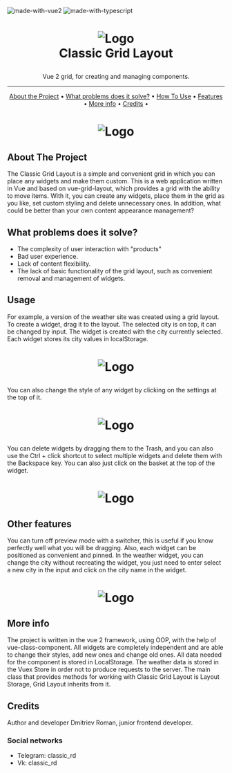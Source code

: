 ![made-with-vue2](https://img.shields.io/badge/Made%20with-Vue2-success)
![made-with-typescript](https://img.shields.io/badge/Made%20with-Typescript-blue)


<h1>
<p align="center">
  <img src="/Users/romkery/Documents/WebStormWeb/layout-roman/readme-content/CL.svg" alt="Logo">
  <br>Classic Grid Layout
</h1>
<p align="center">
   Vue 2 grid, for creating and managing components.
</p>

____

<p align="center">
  <a href="#about-the-project">About the Project</a> •
  <a href="#what-problems-does-it-solve?">What problems does it solve?</a> •
  <a href="#usage">How To Use</a> •
  <a href="#other-features">Features</a> •
  <a href="#more-info">More info</a> •
  <a href="#credits">Credits</a> •
</p>

<h1>
<p align="center">
  <img src="/Users/romkery/Documents/WebStormWeb/layout-roman/readme-content/Preview_1.gif" alt="Logo">
</h1>

## About The Project

The Classic Grid Layout is a simple and convenient grid in which you can place any widgets and make them custom. This is
a web application written in Vue and based on vue-grid-layout, which provides a grid with the ability to move items.
With it, you can create any widgets, place them in the grid as you like, set custom styling and delete unnecessary ones.
In addition, what could be better than your own content appearance management?

## What problems does it solve?

- The complexity of user interaction with "products"
- Bad user experience.
- Lack of content flexibility.
- The lack of basic functionality of the grid layout, such as convenient removal and management of widgets.

## Usage

For example, a version of the weather site was created using a grid layout. To create a widget, drag it to the layout.
The selected city is on top, it can be changed by input. The widget is created with the city currently selected. Each
widget stores its city values ​​in localStorage.

<h1>
<p align="center">
  <img src="/Users/romkery/Documents/WebStormWeb/layout-roman/readme-content/CreateWidget.gif" alt="Logo">
</h1>

You can also change the style of any widget by clicking on the settings at the top of it.

<h1>
<p align="center">
  <img src="/Users/romkery/Documents/WebStormWeb/layout-roman/readme-content/ChangeWidgetStyle.gif" alt="Logo">
</h1>

You can delete widgets by dragging them to the Trash, and you can also use the Ctrl + click shortcut to select multiple
widgets and delete them with the Backspace key. You can also just click on the basket at the top of the widget.

<h1>
<p align="center">
  <img src="/Users/romkery/Documents/WebStormWeb/layout-roman/readme-content/DeleteWidgets.gif" alt="Logo">
</h1>

## Other features

You can turn off preview mode with a switcher, this is useful if you know perfectly well what you will be dragging.
Also, each widget can be positioned as convenient and pinned. In the weather widget, you can change the city without
recreating the widget, you just need to enter select a new city in the input and click on the city name in the widget.

<h1>
<p align="center">
  <img src="/Users/romkery/Documents/WebStormWeb/layout-roman/readme-content/OtherFeatures.gif" alt="Logo">
</h1>

## More info

The project is written in the vue 2 framework, using OOP, with the help of vue-class-component. All widgets are
completely independent and are able to change their styles, add new ones and change old ones. All data needed for the
component is stored in LocalStorage. The weather data is stored in the Vuex Store in order not to produce requests to
the server. The main class that provides methods for working with Classic Grid Layout is Layout Storage, Grid Layout
inherits from it.

## Credits

Author and developer Dmitriev Roman, junior frontend developer.

### Social networks

- Telegram: classic_rd
- Vk: classic_rd

<br>


